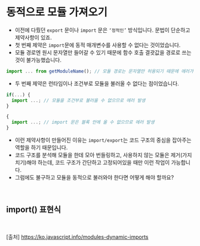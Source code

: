 # 동적으로 모듈 가져오기

- 이전에 다뤘던 `export` 문이나 `import` 문은 `‘정적인’` 방식입니다. 문법이 단순하고 제약사항이 있죠.
- 첫 번째 제약은 `import`문에 동적 매개변수를 사용할 수 없다는 것이었습니다.
- 모듈 경로엔 원시 문자열만 들어갈 수 있기 때문에 함수 호출 결괏값을 경로로 쓰는 것이 불가능했습니다.

```js
import ... from getModuleName(); // 모듈 경로는 문자열만 허용되기 때문에 에러가 발생합니다.
```

- 두 번째 제약은 런타임이나 조건부로 모듈을 불러올 수 없다는 점이었습니다.

```js
if(...) {
  import ...; // 모듈을 조건부로 불러올 수 없으므로 에러 발생
}

{
  import ...; // import 문은 블록 안에 올 수 없으므로 에러 발생
}
```

- 이런 제약사항이 만들어진 이유는 `import/export`는 코드 구조의 중심을 잡아주는 역할을 하기 때문입니다.
- 코드 구조를 분석해 모듈을 한데 모아 번들링하고, 사용하지 않는 모듈은 제거(가지치기)해야 하는데, 코드 구조가 간단하고 고정되어있을 때만 이런 작업이 가능합니다.
- 그럼에도 불구하고 모듈을 동적으로 불러와야 한다면 어떻게 해야 할까요?

<br>

## import() 표현식

<br>

[출처]
https://ko.javascript.info/modules-dynamic-imports
